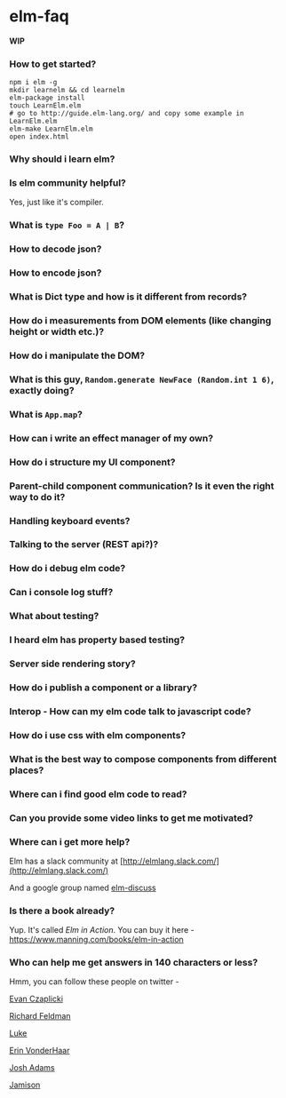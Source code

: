 # elm-faq
**WIP**

### How to get started?
```
npm i elm -g
mkdir learnelm && cd learnelm
elm-package install
touch LearnElm.elm
# go to http://guide.elm-lang.org/ and copy some example in LearnElm.elm
elm-make LearnElm.elm
open index.html
```

### Why should i learn elm?

### Is elm community helpful?
Yes, just like it's compiler.

### What is `type Foo = A | B`?

### How to decode json?

### How to encode json?

### What is Dict type and how is it different from records?

### How do i measurements from DOM elements (like changing height or width etc.)?

### How do i manipulate the DOM?

### What is this guy, `Random.generate NewFace (Random.int 1 6)`, exactly doing?

### What is `App.map`?

### How can i write an effect manager of my own?

### How do i structure my UI component?

### Parent-child component communication? Is it even the right way to do it?

### Handling keyboard events?

### Talking to the server (REST api?)?

### How do i debug elm code?

### Can i console log stuff?

### What about testing?

### I heard elm has property based testing?

### Server side rendering story?

### How do i publish a component or a library?

### Interop - How can my elm code talk to javascript code?

### How do i use css with elm components?

### What is the best way to compose components from different places?

### Where can i find good elm code to read?

### Can you provide some video links to get me motivated?

### Where can i get more help?
Elm has a slack community at [http://elmlang.slack.com/](http://elmlang.slack.com/)

And a google group named [elm-discuss](https://groups.google.com/forum/#!forum/elm-discuss)

### Is there a book already?
Yup. It's called *Elm in Action*. You can buy it here - https://www.manning.com/books/elm-in-action

### Who can help me get answers in 140 characters or less?
Hmm, you can follow these people on twitter -

[Evan Czaplicki](https://twitter.com/czaplic)

[Richard Feldman](https://twitter.com/rtfeldman)

[Luke](https://twitter.com/luke_dot_js)

[Erin VonderHaar](https://twitter.com/avh4)

[Josh Adams](https://twitter.com/knewter)

[Jamison](https://twitter.com/jergason)
